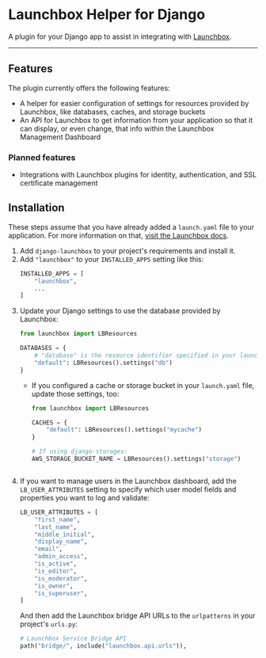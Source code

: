 # Launchbox Helper for Django

A plugin for your Django app to assist in integrating with [Launchbox](https://github.com/nasa-jpl/launchbox).


---

## Features

The plugin currently offers the following features:

- A helper for easier configuration of settings for resources provided by Launchbox,
  like databases, caches, and storage buckets
- An API for Launchbox to get information from your application so that
  it can display, or even change, that info within the Launchbox Management Dashboard

### Planned features

- Integrations with Launchbox plugins for identity, authentication, and SSL certificate management


## Installation

These steps assume that you have already added a `launch.yaml` file to your application.
For more information on that, [visit the Launchbox docs](https://nasa-jpl.github.io/launchbox/features/services/).

1. Add `django-launchbox` to your project's requirements and install it.
2. Add `"launchbox"` to your `INSTALLED_APPS` setting like this:
   ```python
   INSTALLED_APPS = [
       "launchbox",
       ...
   ]
   ```
3. Update your Django settings to use the database provided by Launchbox:
   ```python
   from launchbox import LBResources
   
   DATABASES = {
       # "database" is the resource identifier specified in your launch.yaml file
       "default": LBResources().settings("db")
   }
   ```
   - If you configured a cache or storage bucket in your `launch.yaml` file,
     update those settings, too:
     ```python
     from launchbox import LBResources
     
     CACHES = {
         "default": LBResources().settings("mycache")
     }
     
     # If using django-storages:
     AWS_STORAGE_BUCKET_NAME = LBResources().settings("storage") 
   ```
4. If you want to manage users in the Launchbox dashboard,
   add the `LB_USER_ATTRIBUTES` setting to specify which user model fields
   and properties you want to log and validate:
   ```python
   LB_USER_ATTRIBUTES = [
       "first_name",
       "last_name",
       "middle_initial",
       "display_name",
       "email",
       "admin_access",
       "is_active",
       "is_editor",
       "is_moderator",
       "is_owner",
       "is_superuser",
   ]
   ```
   And then add the Launchbox bridge API URLs to the `urlpatterns` in your project's `urls.py`:
   ```python
   # Launchbox Service Bridge API
   path("bridge/", include("launchbox.api.urls")),
   ```
